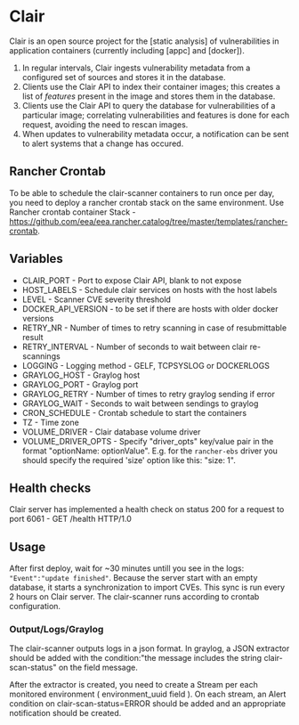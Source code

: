 # Clair

Clair is an open source project for the [static analysis] of vulnerabilities in application containers (currently including [appc] and [docker]).

1. In regular intervals, Clair ingests vulnerability metadata from a configured set of sources and stores it in the database.
2. Clients use the Clair API to index their container images; this creates a list of _features_ present in the image and stores them in the database.
3. Clients use the Clair API to query the database for vulnerabilities of a particular image; correlating vulnerabilities and features is done for each request, avoiding the need to rescan images.
4. When updates to vulnerability metadata occur, a notification can be sent to alert systems that a change has occured.

## Rancher Crontab 

To be able to schedule the clair-scanner containers to run once per day, you need to deploy a rancher crontab stack on the same environment. 
Use Rancher crontab container Stack - https://github.com/eea/eea.rancher.catalog/tree/master/templates/rancher-crontab.

## Variables

* CLAIR_PORT - Port to expose Clair API, blank to not expose
* HOST_LABELS - Schedule clair services on hosts with the host labels
* LEVEL - Scanner CVE severity threshold
* DOCKER_API_VERSION - to be set if there are hosts with older docker versions
* RETRY_NR - Number of times to retry scanning in case of resubmittable result
* RETRY_INTERVAL - Number of seconds to wait between clair re-scannings
* LOGGING - Logging method - GELF, TCPSYSLOG or DOCKERLOGS
* GRAYLOG_HOST - Graylog host
* GRAYLOG_PORT - Graylog port
* GRAYLOG_RETRY - Number of times to retry graylog sending if error
* GRAYLOG_WAIT - Seconds to wait between sendings to graylog
* CRON_SCHEDULE - Crontab schedule to start the containers 
* TZ - Time zone 
* VOLUME_DRIVER - Clair database volume driver
* VOLUME_DRIVER_OPTS -  Specify "driver_opts" key/value pair in the format "optionName: optionValue".
        E.g. for the `rancher-ebs` driver you should specify the required 'size' option like this: "size: 1".


## Health checks

Clair server has implemented a health check on status 200 for a request to port 6061 - GET /health HTTP/1.0

## Usage

After first deploy, wait for ~30 minutes untill you see in the logs: `"Event":"update finished"`. Because the server start with an empty database, it starts a synchronization to import CVEs. 
This sync is run every 2 hours on Clair server. 
The clair-scanner runs according to crontab configuration.

### Output/Logs/Graylog

The clair-scanner outputs logs in a json format. In graylog, a JSON extractor should be added with the condition:"the message includes the string clair-scan-status" on the field message.

After the extractor is created, you need to create a Stream per each monitored environment ( environment_uuid field ). On each stream, an Alert condition on clair-scan-status=ERROR should be added and an appropriate notification should be created.




